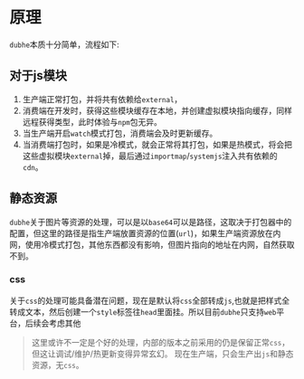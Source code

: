 # 原理
`dubhe`本质十分简单，流程如下:

## 对于js模块
1. 生产端正常打包，并将共有依赖给`external`，
2. 消费端在开发时，获得这些模块缓存在本地，并创建虚拟模块指向缓存，同样远程获得类型，此时体验与`npm`包无异。
3. 当生产端开启`watch`模式打包，消费端会及时更新缓存。
4. 当消费端打包时，如果是冷模式，就会正常将其打包，如果是热模式，将会把这些虚拟模块`external`掉，最后通过`importmap`/`systemjs`注入共有依赖的`cdn`。


## 静态资源
`dubhe`关于图片等资源的处理，可以是以`base64`可以是路径，这取决于打包器中的配置，但这里的路径是指生产端放置资源的位置(`url`)，如果生产端资源放在内网，使用冷模式打包，其他东西都没有影响，但图片指向的地址在内网，自然获取不到。


### css
关于`css`的处理可能具备潜在问题，现在是默认将`css`全部转成`js`,也就是把样式全转成文本，然后创建一个`style`标签往`head`里面挂。所以目前`dubhe`只支持`web`平台，后续会考虑其他

> 这里或许不一定是个好的处理，内部的版本之前采用的仍是保留正常`css`，但这让调试/维护/热更新变得异常玄幻。
> 现在生产端，只会生产出`js`和静态资源，无`css`。